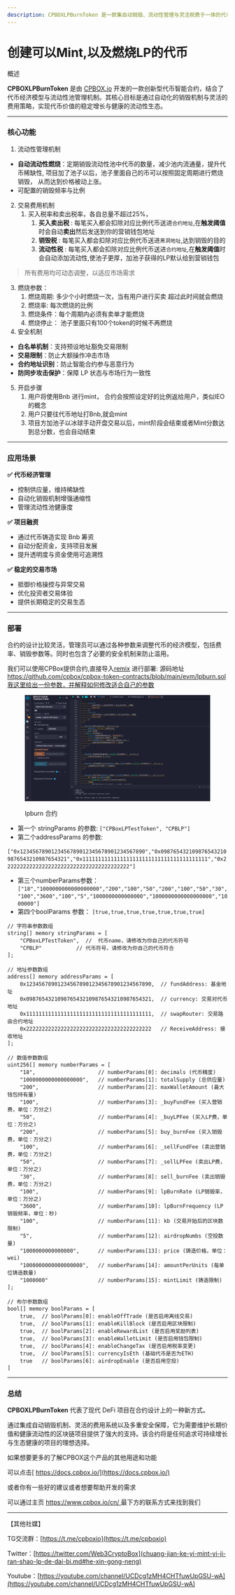 ```yaml
---
description: CPBOXLPBurnToken 是一款集自动销毁、流动性管理与灵活税费于一体的代币合约，助力 DeFi 项目实现价值增长与生态稳定。
---
```


# 创建可以Mint,以及燃烧LP的代币

概述

**CPBOXLPBurnToken** 是由 [CPBOX.io](https://www.cpbox.io) 开发的一款创新型代币智能合约，结合了代币经济模型与流动性池管理机制。其核心目标是通过自动化的销毁机制与灵活的费用策略，实现代币价值的稳定增长与健康的流动性生态。

***

### 核心功能

1. 流动性管理机制

* **自动流动性燃烧**：定期销毁流动性池中代币的数量，减少池内流通量，提升代币稀缺性, 项目加了池子以后，池子里面自己的币可以按照固定周期进行燃烧销毁， 从而达到价格被动上涨。
* 可配置的销毁频率与比例

2. 交易费用机制
   1. 买入税率和卖出税率，各自总量不超过25%，
      1. **买入卖出税** : 每笔买入都会扣除对应比例代币送进`合约地址`,在**触发阈值**时会自动**卖出**然后发送到你的营销钱包地址
      2. **销毁税** : 每笔买入都会扣除对应比例代币送进`黑洞地址`,达到销毁的目的
      3. **流动性税** : 每笔买入都会扣除对应比例代币送进`合约地址`,在**触发阈值**时会自动添加流动性,使池子更厚，加池子获得的LP默认给到营销钱包

> 所有费用均可动态调整，以适应市场需求

3. 燃烧参数：
   1. 燃烧周期: 多少个小时燃烧一次，当有用户进行买卖 超过此时间就会燃烧
   2. 燃烧率: 每次燃烧的比例
   3. 燃烧条件：每个周期内必须有卖单才能燃烧
   4. 燃烧停止： 池子里面只有100个token的时候不再燃烧
4. 安全机制

* **白名单机制**：支持预设地址豁免交易限制
* **交易限制**：防止大额操作冲击市场
* **合约地址识别**：防止智能合约参与恶意行为
* **防同步攻击保护**：保障 LP 状态与市场行为一致性

5. 开启步骤
   1. 用户将使用Bnb 进行mint， 合约会按照设定好的比例返给用户，类似IEO的概念
   2. 用户只要往代币地址打Bnb,就会mint
   3. 项目方加池子以冰球手动开盘交易以后，mint阶段会结束或者Mint分数达到总分数，也会自动结束

***

### 应用场景

**✅ 代币经济管理**

* 控制供应量，维持稀缺性
* 自动化销毁机制增强通缩性
* 管理流动性池健康度

**✅ 项目融资**

* 通过代币铸造实现 Bnb 筹资
* 自动分配资金，支持项目发展
* 提升透明度与资金使用可追溯性

**✅ 稳定的交易市场**

* 抵御价格操控与异常交易
* 优化投资者交易体验
* 提供长期稳定的交易生态

***

### 部署

合约的设计比较灵活，管理员可以通过各种参数来调整代币的经济模型，包括费率、销毁参数等。同时也包含了必要的安全机制来防止滥用。

我们可以使用CPBox提供合约,直接导入[remix](https://remix.ethereum.org/) 进行部署: 源码地址 https://github.com/cpbox/cpbox-token-contracts/blob/main/evm/lpburn.sol我这里给出一份参数，并解释如何修改适合自己的参数

<figure><img src="../../../../.gitbook/assets/contract-mint-burn-1.png" alt=""><figcaption><p>lpburn 合约</p></figcaption></figure>

* 第一个 stringParams 的参数: `["CPBoxLPTestToken", "CPBLP"]`
* 第二个addressParams 的参数:

`["0x1234567890123456789012345678901234567890","0x0987654321098765432109876543210987654321","0x1111111111111111111111111111111111111111","0x2222222222222222222222222222222222222222"]`

* 第三个numberParams参数：`["18","1000000000000000000","200","100","50","200","100","50","30","100","3600","100","5","1000000000000000","1000000000000000000","1000000"]`
* 第四个boolParams 参数： `[true,true,true,true,true,true,true]`

```
// 字符串参数数组
string[] memory stringParams = [
    "CPBoxLPTestToken",  //  代币name，请修改为你自己的代币符号
    "CPBLP"           // 代币符号，请修改为你自己的代币符合
];

// 地址参数数组
address[] memory addressParams = [
    0x1234567890123456789012345678901234567890,  // fundAddress: 基金地址
    0x0987654321098765432109876543210987654321,  // currency: 交易对代币地址
    0x1111111111111111111111111111111111111111,  // swapRouter: 交易路由合约地址
    0x2222222222222222222222222222222222222222   // ReceiveAddress: 接收地址
];

// 数值参数数组
uint256[] memory numberParams = [
    "18",                    // numberParams[0]: decimals (代币精度)
    "1000000000000000000",   // numberParams[1]: totalSupply (总供应量)
    "200",                   // numberParams[2]: maxWalletAmount (最大钱包持有量)
    "100",                   // numberParams[3]: _buyFundFee (买入营销费，单位：万分之)
    "50",                    // numberParams[4]: _buyLPFee (买入LP费，单位：万分之)
    "200",                   // numberParams[5]: buy_burnFee (买入销毁费，单位：万分之)
    "100",                   // numberParams[6]: _sellFundFee (卖出营销费，单位：万分之)
    "50",                    // numberParams[7]: _sellLPFee (卖出LP费，单位：万分之)
    "30",                    // numberParams[8]: sell_burnFee (卖出销毁费，单位：万分之)
    "100",                   // numberParams[9]: lpBurnRate (LP销毁率，单位：万分之)
    "3600",                  // numberParams[10]: lpBurnFrequency (LP销毁频率，单位：秒)
    "100",                   // numberParams[11]: kb (交易开始后的区块数限制)
    "5",                     // numberParams[12]: airdropNumbs (空投数量)
    "1000000000000000",      // numberParams[13]: price (铸造价格，单位：wei)
    "1000000000000000000",   // numberParams[14]: amountPerUnits (每单位铸造数量)
    "1000000"                // numberParams[15]: mintLimit (铸造限制)
];

// 布尔参数数组
bool[] memory boolParams = [
    true,  // boolParams[0]: enableOffTrade (是否启用离线交易)
    true,  // boolParams[1]: enableKillBlock (是否启用区块限制)
    true,  // boolParams[2]: enableRewardList (是否启用奖励列表)
    true,  // boolParams[3]: enableWalletLimit (是否启用钱包限制)
    true,  // boolParams[4]: enableChangeTax (是否启用税率变更)
    true,  // boolParams[5]: currencyIsEth (基础代币是否为ETH)
    true   // boolParams[6]: airdropEnable (是否启用空投)
]
```

***

### 总结

**CPBOXLPBurnToken** 代表了现代 DeFi 项目在合约设计上的一种新方式。

通过集成自动销毁机制、灵活的费用系统以及多重安全保障，它为需要维护长期价值和健康流动性的区块链项目提供了强大的支持。该合约将是任何追求可持续增长与生态健康的项目的理想选择。

如果想要更多的了解CPBOX这个产品的其他用途和功能

可以点击[ https://docs.cpbox.io/](https://docs.cpbox.io/)

或者你有一些好的建议或者想要帮助开发的需求

可以通过主页 [https://www.cpbox.io/cn/ ](https://www.cpbox.io/cn/)最下方的联系方式来找到我们

***

【其他社媒】

TG交流群：[https://t.me/cpboxio](https://t.me/cpboxio)

Twitter：[https://twitter.com/Web3CryptoBox](chuang-jian-ke-yi-mint-yi-ji-ran-shao-lp-de-dai-bi.md#he-xin-gong-neng)

Youtube：[https://youtube.com/channel/UCDcg1zMH4CHTfuwUpGSU-wA](https://youtube.com/channel/UCDcg1zMH4CHTfuwUpGSU-wA)
